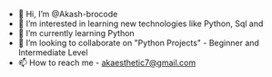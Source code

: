 - 👋 Hi, I’m @Akash-brocode
- 👀 I’m interested in learning new technologies like Python, Sql and 
- 🌱 I’m currently learning Python
- 💞️ I’m looking to collaborate on "Python Projects" - Beginner and Intermediate Level
- 📫 How to reach me - akaesthetic7@gmail.com

<!---
Akash-noobcoder/Akash-noobcoder is a ✨ special ✨ repository because its `README.md` (this file) appears on your GitHub profile.
You can click the Preview link to take a look at your changes.
--->
